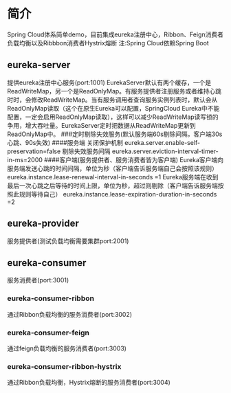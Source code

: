 # 简介
Spring Cloud体系简单demo，目前集成eureka注册中心，Ribbon、Feign消费者负载均衡以及Ribbbon消费者Hystrix熔断
注:Spring Cloud依赖Spring Boot
## eureka-server
提供eureka注册中心服务(port:1001)
EurekaServer默认有两个缓存，一个是ReadWriteMap，另一个是ReadOnlyMap。有服务提供者注册服务或者维持心跳时时，会修改ReadWriteMap。当有服务调用者查询服务实例列表时，默认会从ReadOnlyMap读取（这个在原生Eureka可以配置，SpringCloud Eureka中不能配置，一定会启用ReadOnlyMap读取），这样可以减少ReadWriteMap读写锁的争用，增大吞吐量。EurekaServer定时把数据从ReadWriteMap更新到ReadOnlyMap中。 
###定时剔除失效服务(默认服务端60s剔除间隔，客户端30s心跳、90s失效)
####服务端
关闭保护机制
eureka.server.enable-self-preservation=false
剔除失效服务间隔
eureka.server.eviction-interval-timer-in-ms=2000
####客户端(服务提供者、服务消费者皆为客户端)
Eureka客户端向服务端发送心跳的时间间隔，单位为秒（客户端告诉服务端自己会按照该规则）
eureka.instance.lease-renewal-interval-in-seconds =1
Eureka服务端在收到最后一次心跳之后等待的时间上限，单位为秒，超过则剔除（客户端告诉服务端按照此规则等待自己）
eureka.instance.lease-expiration-duration-in-seconds =2
## eureka-provider
服务提供者(测试负载均衡需要集群port:2001)
## eureka-consumer
服务消费者(port:3001)
### eureka-consumer-ribbon
通过Ribbon负载均衡的服务消费者(port:3002)
### eureka-consumer-feign
通过feign负载均衡的服务消费者(port:3003)
### eureka-consumer-ribbon-hystrix
通过Ribbon负载均衡，Hystrix熔断的服务消费者(port:3004)